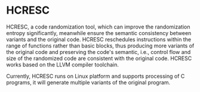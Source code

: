 # HCRESC
HCRESC, a code randomization tool, which can improve the randomization entropy significantly, meanwhile ensure the semantic consistency between variants and the original code. HCRESC reschedules instructions within the range of functions rather than basic blocks, thus producing more variants of the original code and preserving the code's semantic, i.e., control flow and size of the randomized code are consistent with the original code. HCRESC works based on the LLVM compiler toolchain.

Currently, HCRESC runs on Linux platform and supports processing of C programs, it will generate multiple variants of the original program. 
